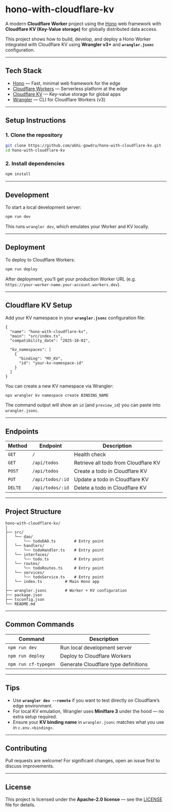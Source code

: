 # hono-with-cloudflare-kv

A modern **Cloudflare Worker** project using the [Hono](https://hono.dev) web framework with **Cloudflare KV (Key-Value storage)** for globally distributed data access.

This project shows how to build, develop, and deploy a Hono Worker integrated with Cloudflare KV using **Wrangler v3+** and **`wrangler.jsonc`** configuration.

---

## Tech Stack

* [Hono](https://hono.dev/) — Fast, minimal web framework for the edge
* [Cloudflare Workers](https://developers.cloudflare.com/workers/) — Serverless platform at the edge
* [Cloudflare KV](https://developers.cloudflare.com/kv/) — Key-value storage for global apps
* [Wrangler](https://developers.cloudflare.com/workers/wrangler/) — CLI for Cloudflare Workers (v3)

---

## Setup Instructions

### 1. Clone the repository

```bash
git clone https://github.com/abhi-gowdru/hono-with-cloudflare-kv.git
cd hono-with-cloudflare-kv
```

### 2. Install dependencies

```bash
npm install
```

---

## Development

To start a local development server:

```bash
npm run dev
```

This runs `wrangler dev`, which emulates your Worker and KV locally.

---

## Deployment

To deploy to Cloudflare Workers:

```bash
npm run deploy
```

After deployment, you’ll get your production Worker URL (e.g.
`https://your-worker-name.your-account.workers.dev`).

---

## Cloudflare KV Setup

Add your KV namespace in your **`wrangler.jsonc`** configuration file:

```jsonc
{
  "name": "hono-with-cloudflare-kv",
  "main": "src/index.ts",
  "compatibility_date": "2025-10-01",

  "kv_namespaces": [
    {
      "binding": "MY_KV",
      "id": "your-kv-namespace-id"
    }
  ]
}
```

You can create a new KV namespace via Wrangler:

```bash
npx wrangler kv namespace create BINDING_NAME
```

The command output will show an `id` (and `preview_id`) you can paste into `wrangler.jsonc`.

---

## Endpoints

| Method | Endpoint   | Description                               |
| ------ | ---------- | ----------------------------------------- |
| `GET`  | `/`        | Health check                              |
| `GET`  | `/api/todos` | Retrieve all todo from Cloudflare KV       |
| `POST` | `/api/todos`      | Create a todo in Cloudflare KV |
| `PUT` | `/api/todos/:id`      | Update a todo in Cloudflare KV |
| `DELTE` | `/api/todos/:id`      | Delete a todo in Cloudflare KV |

---

## Project Structure

```
hono-with-cloudflare-kv/
│
├── src/
│   └── dao/
│       └── todoDAO.ts        # Entry point
│   └── handlers/
│       └── todoHandler.ts    # Entry point
│   └── interfaces/
│       └── todo.ts           # Entry point
│   └── routes/
│       └── todoRoutes.ts     # Entry point
│   └── services/
│       └── todoService.ts    # Entry point
│   └── index.ts          # Main Hono app
│
├── wrangler.jsonc        # Worker + KV configuration
├── package.json
├── tsconfig.json
└── README.md
```

---

## Common Commands

| Command              | Description                          |
| -------------------- | ------------------------------------ |
| `npm run dev`        | Run local development server         |
| `npm run deploy`     | Deploy to Cloudflare Workers         |
| `npm run cf-typegen` | Generate Cloudflare type definitions |

---

## Tips

* Use **`wrangler dev --remote`** if you want to test directly on Cloudflare’s edge environment.
* For local KV emulation, Wrangler uses **Miniflare 3** under the hood — no extra setup required.
* Ensure your **KV binding name** in `wrangler.jsonc` matches what you use in `c.env.<binding>`.

---

## Contributing

Pull requests are welcome!
For significant changes, open an issue first to discuss improvements.

---

## License

This project is licensed under the **Apache-2.0 license** — see the [LICENSE](LICENSE) file for details.
